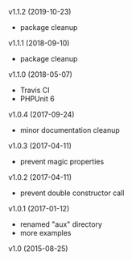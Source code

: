 v1.1.2 (2019-10-23)
* package cleanup

v1.1.1 (2018-09-10)
* package cleanup

v1.1.0 (2018-05-07)
* Travis CI
* PHPUnit 6

v1.0.4 (2017-09-24)
* minor documentation cleanup

v1.0.3 (2017-04-11)
* prevent magic properties

v1.0.2 (2017-04-11)
* prevent double constructor call

v1.0.1 (2017-01-12)
* renamed "aux" directory
* more examples

v1.0 (2015-08-25)

